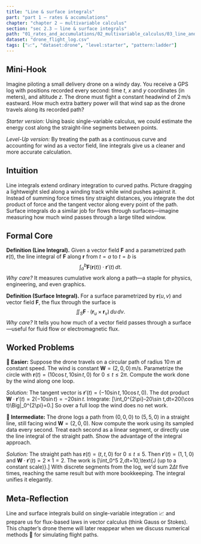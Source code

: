 ```yaml
---
title: "Line & surface integrals"
part: "part 1 – rates & accumulations"
chapter: "chapter 2 – multivariable calculus"
section: "sec 2.3 – line & surface integrals"
path: "01_rates_and_accumulations/02_multivariable_calculus/03_line_and_surface_integrals.md"
dataset: "drone_flight_log.csv"
tags: ["📈", "dataset:drone", "level:starter", "pattern:ladder"]
---
```


## Mini-Hook
Imagine piloting a small delivery drone on a windy day. You receive a GPS log with positions recorded every second: time $t$, $x$ and $y$ coordinates (in meters), and altitude $z$. The drone must fight a constant headwind of $2\,\text{m/s}$ eastward. How much extra battery power will that wind sap as the drone travels along its recorded path?

*Starter version:* Using basic single-variable calculus, we could estimate the energy cost along the straight-line segments between points.

*Level-Up version:* By treating the path as a continuous curve and accounting for wind as a vector field, line integrals give us a cleaner and more accurate calculation.

## Intuition
Line integrals extend ordinary integration to curved paths. Picture dragging a lightweight sled along a winding track while wind pushes against it. Instead of summing force times tiny straight distances, you integrate the dot product of force and the tangent vector along every point of the path. Surface integrals do a similar job for flows through surfaces—imagine measuring how much wind passes through a large tilted window.

## Formal Core
**Definition (Line Integral).** Given a vector field $\mathbf{F}$ and a parametrized path $\mathbf{r}(t)$, the line integral of $\mathbf{F}$ along $\mathbf{r}$ from $t=a$ to $t=b$ is
$$\int_a^b \mathbf{F}(\mathbf{r}(t)) \cdot \mathbf{r}'(t)\,dt.$$
*Why care?* It measures cumulative work along a path—a staple for physics, engineering, and even graphics.

**Definition (Surface Integral).** For a surface parametrized by $\mathbf{r}(u,v)$ and vector field $\mathbf{F}$, the flux through the surface is
$$\iint_S \mathbf{F} \cdot (\mathbf{r}_u \times \mathbf{r}_v)\,du\,dv.$$
*Why care?* It tells you how much of a vector field passes through a surface—useful for fluid flow or electromagnetic flux.

## Worked Problems
**🌱 Easier:** Suppose the drone travels on a circular path of radius $10\,\text{m}$ at constant speed. The wind is constant $\mathbf{W}=(2,0,0)\,\text{m/s}$. Parametrize the circle with $\mathbf{r}(t)=(10\cos t,10\sin t,0)$ for $0\le t\le 2\pi$. Compute the work done by the wind along one loop.

*Solution:* The tangent vector is $\mathbf{r}'(t)=(-10\sin t,10\cos t,0)$. The dot product $\mathbf{W}\cdot\mathbf{r}'(t)=2(-10\sin t)= -20\sin t$. Integrate:
\[\int_0^{2\pi}-20\sin t\,dt=20(\cos t)\Big|_0^{2\pi}=0.\]
So over a full loop the wind does no net work.

**🌳 Intermediate:** The drone logs a path from $(0,0,0)$ to $(5,5,0)$ in a straight line, still facing wind $\mathbf{W}=(2,0,0)$. Now compute the work using its sampled data every second. Treat each second as a linear segment, or directly use the line integral of the straight path. Show the advantage of the integral approach.

*Solution:* The straight path has $\mathbf{r}(t)=(t,t,0)$ for $0\le t\le5$. Then $\mathbf{r}'(t)=(1,1,0)$ and $\mathbf{W}\cdot\mathbf{r}'(t)=2\times1=2$. The work is
\[\int_0^5 2\,dt=10\,\text{J (up to a constant scale)}.\]
With discrete segments from the log, we'd sum $2\Delta t$ five times, reaching the same result but with more bookkeeping. The integral unifies it elegantly.

## Meta-Reflection
Line and surface integrals build on single-variable integration 📈 and prepare us for flux-based laws in vector calculus (think Gauss or Stokes). This chapter’s drone theme will later reappear when we discuss numerical methods 🔧 for simulating flight paths.

